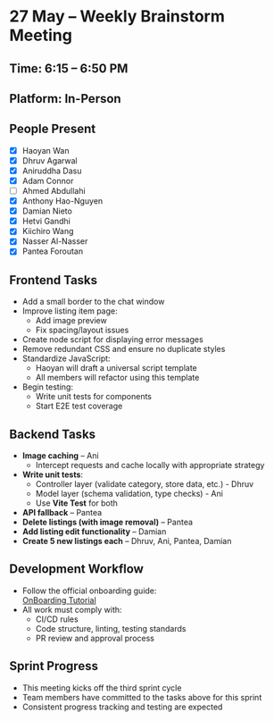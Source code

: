 # 27 May – Weekly Brainstorm Meeting

## Time: 6:15 – 6:50 PM  
## Platform: In-Person  

## People Present
- [x] Haoyan Wan  
- [x] Dhruv Agarwal  
- [x] Aniruddha Dasu  
- [x] Adam Connor  
- [ ] Ahmed Abdullahi  
- [x] Anthony Hao-Nguyen  
- [x] Damian Nieto  
- [x] Hetvi Gandhi  
- [x] Kiichiro Wang  
- [x] Nasser Al-Nasser  
- [x] Pantea Foroutan  

## Frontend Tasks

- Add a small border to the chat window  
- Improve listing item page:
  - Add image preview
  - Fix spacing/layout issues  
- Create node script for displaying error messages  
- Remove redundant CSS and ensure no duplicate styles  
- Standardize JavaScript:
  - Haoyan will draft a universal script template
  - All members will refactor using this template  
- Begin testing:
  - Write unit tests for components
  - Start E2E test coverage  


## Backend Tasks

- **Image caching** – Ani  
  - Intercept requests and cache locally with appropriate strategy  
- **Write unit tests**:
  - Controller layer (validate category, store data, etc.)  - Dhruv
  - Model layer (schema validation, type checks)  - Ani
  - Use **Vite Test** for both  
- **API fallback** – Pantea  
- **Delete listings (with image removal)** – Pantea  
- **Add listing edit functionality** – Damian  
- **Create 5 new listings each** – Dhruv, Ani, Pantea, Damian  



## Development Workflow

- Follow the official onboarding guide:  
  [OnBoarding Tutorial](https://cse110-sp25-group15.github.io/cse110-sp25-group15/tutorial-OnBoarding.html)  
- All work must comply with:
  - CI/CD rules  
  - Code structure, linting, testing standards  
  - PR review and approval process  

## Sprint Progress

- This meeting kicks off the third sprint cycle  
- Team members have committed to the tasks above for this sprint  
- Consistent progress tracking and testing are expected